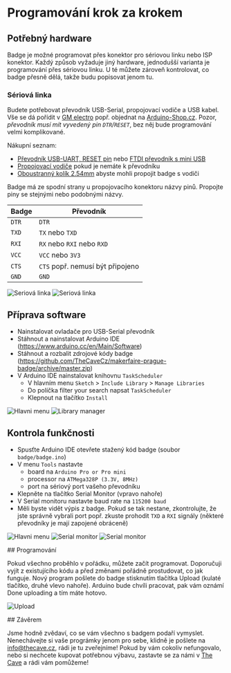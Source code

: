 # Programování krok za krokem

## Potřebný hardware

Badge je možné programovat přes konektor pro sériovou linku nebo ISP konektor. Každý způsob vyžaduje jiný hardware, jednodušší varianta je programování přes sériovou linku. U té můžete zároveň kontrolovat, co badge přesně dělá, takže budu popisovat jenom tu.

### Sériová linka

Budete potřebovat převodník USB-Serial, propojovací vodiče a USB kabel. Vše se dá pořídit v [GM electro](https://gme.cz) popř. objednat na [Arduino-Shop.cz](https://arduino-shop.cz). Pozor, *převodník musí mít vyvedený pin `DTR`/`RESET`*, bez něj bude programování velmi komplikované.

Nákupní seznam: 

* [Převodník USB-UART, RESET pin](https://www.gme.cz/prevodnik-usb-uart-reset-pin-product-38325) nebo [FTDI převodník s mini USB](https://www.gme.cz/ftdi-prevodnik-s-mini-usb-a-spi)
* [Propojovací vodiče](https://www.gme.cz/propojovaci-vodice-zasuvka-zasuvka-40-kusu) pokud je nemáte k převodníku
* [Oboustranný kolík 2.54mm](https://www.gme.cz/oboustranny-kolik-zl201-06g) abyste mohli propojit badge s vodiči

Badge má ze spodní strany u propojovacího konektoru názvy pinů. Propojte piny se stejnými nebo podobnými názvy.

| Badge | Převodník |
| --- | --- |
| `DTR` | `DTR` |
| `TXD` | `TX` nebo `TXD` |
| `RXI` | `RX` nebo `RXI` nebo `RXD` |
| `VCC` | `VCC` nebo `3V3` |
| `CTS` | `CTS` popř. nemusí být připojeno |
| `GND` | `GND` |

![Seriová linka](serial.jpg)
![Seriová linka](connection.jpg)


## Příprava software

* Nainstalovat ovladače pro USB-Serial převodník
* Stáhnout a nainstalovat Arduino IDE (https://www.arduino.cc/en/Main/Software)
* Stáhnout a rozbalit zdrojové kódy badge (https://github.com/TheCaveCz/makerfaire-prague-badge/archive/master.zip)
* V Arduino IDE nainstalovat knihovnu `TaskScheduler`
  * V hlavním menu `Sketch` > `Include Library` > `Manage Libraries`
  * Do políčka filter your search napsat `TaskScheduler`
  * Klepnout na tlačítko `Install`

![Hlavni menu](menu-library.png)
![Library manager](library-manager.png)

## Kontrola funkčnosti

* Spusťte Arduino IDE otevřete stažený kód badge (soubor `badge/badge.ino`)
* V menu `Tools` nastavte
  * board na `Arduino Pro or Pro mini`
  * processor na `ATMega328P (3.3V, 8MHz)`
  * port na sériový port vašeho převodníku
* Klepněte na tlačítko Serial Monitor (vpravo nahoře)
* V Serial monitoru nastavte baud rate na `115200 baud`
* Měli byste vidět výpis z badge. Pokud se tak nestane, zkontrolujte, že jste správně vybrali port popř. zkuste prohodit `TXD` a `RXI` signály (některé převodníky je mají zapojené obráceně)


![Hlavni menu](settings.png)
![Serial monitor](serial-monitor.png)
![Serial monitor](serial-monitor2.png)

## Programování

Pokud všechno proběhlo v pořádku, můžete začít programovat. Doporučuji vyjít z existujícího kódu a před změnami pořádně prostudovat, co jak funguje. Nový program pošlete do badge stisknutím tlačítka Upload (kulaté tlačítko, druhé vlevo nahoře). Arduino bude chvíli pracovat, pak vám oznámí Done uploading a tím máte hotovo.

![Upload](upload.png)

## Závěrem

Jsme hodně zvědaví, co se vám všechno s badgem podaří vymyslet. Nenechávejte si vaše prográmky jenom pro sebe, klidně je pošlete na info@thecave.cz, rádi je tu zveřejníme! Pokud by vám cokoliv nefungovalo, nebo si nechcete kupovat potřebnou výbavu, zastavte se za námi v [The Cave](https://thecave.cz/navsteva/) a rádi vám pomůžeme!





